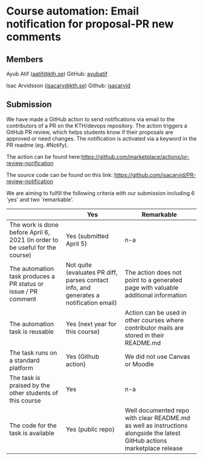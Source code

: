 
# Course automation: Email notification for proposal-PR new comments

## Members
Ayub Atif (aatif@kth.se)
GitHub: [ayubatif](https://github.com/ayubatif)

Isac Arvidsson (isacarv@kth.se)
Github: [isacarvid](https://github.com/isacarvid)

## Submission
We have made a GitHub action to send notifications via email to the contributors of a PR on the KTH/devops repository. The action triggers a GitHub PR review, which helps students know if their proposals are approved or need changes. The notification is activated via a keyword in the PR readme (eg. #Notify).

The action can be found here:https://github.com/marketplace/actions/pr-review-norification

The source code can be found on this link: https://github.com/isacarvid/PR-review-notification


We are aiming to fulfill the following criteria with our submission including 6 'yes' and two 'remarkable'.

|                                             | Yes | Remarkable  |
|-------------------------------------------- | ----|-------------|
|The work is done before April 6, 2021 (in order to be useful for the course) | Yes (submitted April 5) | n-a|
|The automation task produces a PR status or issue / PR comment | Not quite (evaluates PR diff, parses contact info, and generates a notification email) | The action does not point to a generated page with valuable additional information |
|The automation task is reusable | Yes (next year for this course) | Action can be used in other courses where contributor mails are stored in their README.md |
|The task runs on a standard platform | Yes (Github action) | We did not use Canvas or Moodle |
|The task is praised by the other students of this course | Yes | n-a |
|The code for the task is available | Yes (public repo) | Well documented repo with clear README.md as well as instructions alongside the latest GitHub actions marketplace release |

